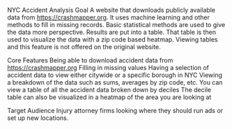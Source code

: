 NYC Accident Analysis
Goal
A website that downloads publicly available data from https://crashmapper.org. It uses machine learning and other methods to fill in missing records. Basic statistical methods are used to give the data more perspective. Results are put into a table. That table is then used to visualize the data with a zip code based heatmap. Viewing tables and this feature is not offered on the original website.

Core Features
Being able to download accident data from https://crashmapper.org 
Filling in missing values
Having a selection of accident data to view either citywide or a specific borough in NYC
Viewing a breakdown of the data such as sums, averages by zip code, etc. 
You can view a table of all the accident data broken down by deciles
The decile table can also be visualized in a heatmap of the area you are looking at

Target Audience
Injury attorney firms looking where they should run ads or set up new locations.